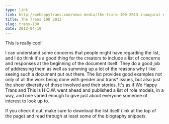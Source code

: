 ```yaml
---
type: link
link: http://wehappytrans.com/news-media/the-trans-100-2013-inaugural-edition-u-s/
title: The Trans 100 2013
slug: trans-100
date: 2013-04-10
---
```


This is really cool!

I can understand some concerns that people might have regarding the list, and I do think it's a good thing for the creators to include a list of concerns and responses at the beginning of the document itself.  They do a good job of addressing them as well as summing up a lot of the reasons why I like seeing such a document put out there.  The list provides good examples not only of all the work being done with gender and trans\* issues, but also just the sheer diversity of those involved and their stories.  It's as if We Happy Trans and This Is H.O.W. went ahead and published a list of role models, in a way, and one varied enough to give just about everyone someone of interest to look up to.

If you check it out, make sure to download the list itself (link at the top of the page) and read through at least some of the biography snippets.
